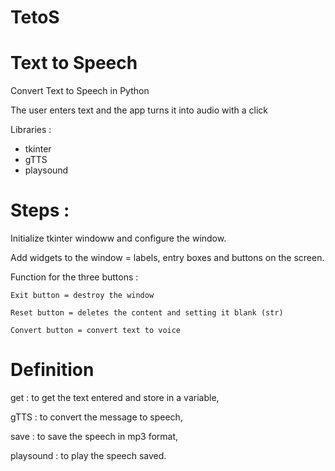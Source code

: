 # TetoS
# Text to Speech

Convert Text to Speech in Python

The user enters text and the app turns it into audio with a click

Libraries :
 
* tkinter
* gTTS
* playsound

# Steps :

Initialize tkinter windoww and configure the window.

Add widgets to the window = labels, entry boxes and buttons on the screen.

Function for the three buttons :
    
    Exit button = destroy the window

    Reset button = deletes the content and setting it blank (str)

    Convert button = convert text to voice


# Definition

get : to get the text entered and store in a variable,

gTTS : to convert the message to speech,

save : to save the speech in mp3 format,

playsound : to play the speech saved.

